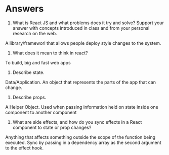 # Answers

1. What is React JS and what problems does it try and solve? Support your answer with concepts introduced in class and from your personal research on the web.

A library/frameworl that allows people deploy style changes to the system.

1. What does it mean to think in react?

To build, big and fast web apps

1. Describe state.

Data/Application. An object that represents the parts of the app that can change.

1. Describe props.

A Helper Object. Used when passing information held on state inside one component to another component

1. What are side effects, and how do you sync effects in a React component to state or prop changes?

Anything that affects something outside the scope of the function being executed. Sync by passing in a dependency array as the second argument to the effect hook.